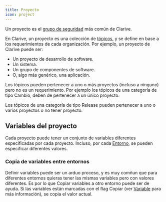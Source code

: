 ```yaml
---
title: Proyecto
icon: project
---
```


Un proyecto es el [grupo de seguridad](concepts/scope) más común de Clarive.

En Clarive, un proyecto es una colección de [tópicos](concepts/topic), y se define en base a los requerimientos
de cada organización. Por ejemplo, un proyecto de Clarive puede ser:

- Un proyecto de desarrollo de software.
- Un sistema.
- Un grupo de componentes de software.
- O, algo más genérico, una aplicación.

Los tópicos pueden pertenecer a uno o más proyectos (incluso a ninguno) pero no es un requerimiento.
Por ejemplo los tópicos de una categoría de tipo Cambio, deben de pertenecer a un único proyecto.

Los tópicos de una categoría de tipo Release pueden pertenecer a uno o varios proyectos o no tener proyecto.

## Variables del proyecto

Cada proyecto puede tener un conjunto de variables diferentes especificadas por cada proyecto. Incluso, por
cada [Entorno](concepts/environment), se pueden especificar diferentes valores.

### Copia de variables entre entornos

Definir variables puede ser un arduo proceso, y es muy comñun que para diferentes entornos quieras
tener las mismas variables pero con valores diferentes. Es por lo que Copiar variables a otro entorno
puede ser de ayuda. Si las variables están marcadas con el flag Copiar (ver [Variable](concepts/variable)
para más información), se copia el valor actual.
